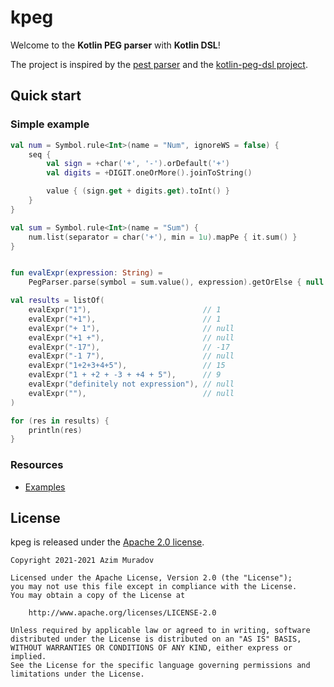 # kpeg

Welcome to the **Kotlin PEG parser** with **Kotlin DSL**!

The project is inspired by the [pest parser](https://pest.rs/) and the [kotlin-peg-dsl project](https://github.com/mikaelhg/kotlin-peg-dsl).


## Quick start
### Simple example

```kotlin
val num = Symbol.rule<Int>(name = "Num", ignoreWS = false) {
    seq {
        val sign = +char('+', '-').orDefault('+')
        val digits = +DIGIT.oneOrMore().joinToString()

        value { (sign.get + digits.get).toInt() }
    }
}

val sum = Symbol.rule<Int>(name = "Sum") {
    num.list(separator = char('+'), min = 1u).mapPe { it.sum() }
}


fun evalExpr(expression: String) =
    PegParser.parse(symbol = sum.value(), expression).getOrElse { null }

val results = listOf(
    evalExpr("1"),                         // 1
    evalExpr("+1"),                        // 1
    evalExpr("+ 1"),                       // null
    evalExpr("+1 +"),                      // null
    evalExpr("-17"),                       // -17
    evalExpr("-1 7"),                      // null
    evalExpr("1+2+3+4+5"),                 // 15
    evalExpr("1 + +2 + -3 + +4 + 5"),      // 9
    evalExpr("definitely not expression"), // null
    evalExpr(""),                          // null
)

for (res in results) {
    println(res)
}
```

### Resources

<!--- [User guide](https://github.com/AzimMuradov/kpeg/blob/master/docs/user-guide.md)-->
- [Examples](https://github.com/AzimMuradov/kpeg/blob/master/examples)
<!--- KDOC -->


<!--## Installation guide
### Gradle

#### Kotlin DSL
```kotlin
dependencies {
    implementation("io.kpeg:kpeg:0.1.0")
}
```

#### Groovy DSL
```groovy
dependencies {
    implementation 'io.kpeg:kpeg:0.1.0'
}
```

### Maven

```xml
<dependency>
    <groupId>io.kpeg</groupId>
    <artifactId>kpeg</artifactId>
    <version>0.1.0</version>
</dependency>
```-->


## License

kpeg is released under the [Apache 2.0 license](https://github.com/AzimMuradov/kpeg/blob/master/LICENSE).

```
Copyright 2021-2021 Azim Muradov

Licensed under the Apache License, Version 2.0 (the "License");
you may not use this file except in compliance with the License.
You may obtain a copy of the License at

    http://www.apache.org/licenses/LICENSE-2.0

Unless required by applicable law or agreed to in writing, software
distributed under the License is distributed on an "AS IS" BASIS,
WITHOUT WARRANTIES OR CONDITIONS OF ANY KIND, either express or implied.
See the License for the specific language governing permissions and
limitations under the License.
```